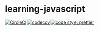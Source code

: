 # learning-javascript

<a href="https://circleci.com/gh/luotaoyeah/learning-javascript/tree/master"><img alt="CircleCI" src="https://img.shields.io/circleci/build/github/luotaoyeah/learning-javascript/master.svg"></a>
<a href="https://codecov.io/gh/luotaoyeah/learning-javascript"><img alt="codecov" src="https://img.shields.io/codecov/c/github/luotaoyeah/learning-javascript.svg"></a>
<a href="https://prettier.io/"><img alt="code style: prettier" src="https://img.shields.io/badge/code_style-prettier-ff69b4.svg"></a>
